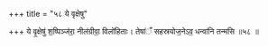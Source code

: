 +++
title = "५८ ये वृक्षेषु"

+++
ये वृ॒क्षेषु॑ श॒ष्पिञ्ज॑रा॒ नील॑ग्रीवा॒ विलो॑हिताः। तेषा॑ँ सहस्रयोज॒नेऽव॒ धन्वा॑नि तन्मसि ॥५८ ॥